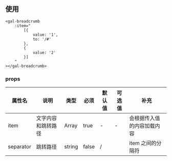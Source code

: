 ## 使用

```
<gal-breadcrumb
    :item="
        [{
            value: '1',
            to: '/#'
        },
        {
            value: '2'
        }]
    "
></gal-breadcrumb>
```

### props

| 属性名    | 说明               | 类型   | 必须  | 默认值 | 可选值 | 补充                       |
| --------- | ------------------ | ------ | ----- | ------ | ------ | -------------------------- |
| item      | 文字内容和跳转路径 | Array  | true  | -      | -      | 会根据传入值的内容加载内容 |
| separator | 跳转路径           | string | false | /      |        | item 之间的分隔符          |
